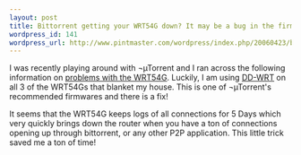 ```yaml
--- 
layout: post
title: Bittorrent getting your WRT54G down? It may be a bug in the firmware.
wordpress_id: 141
wordpress_url: http://www.pintmaster.com/wordpress/index.php/20060423/bittorrent-getting-your-wrt54g-down-it-may-be-a-bug-in-the-firmware/
---
```

I was recently playing around with ¬µTorrent and I ran across the following information on <a href="http://www.utorrent.com/faq.php#Special_note_for_users_with_Linksys_WRT54G_GL_GS_routers">problems with the WRT54G</a>. Luckily, I am using <a href="http://www.dd-wrt.com/">DD-WRT</a> on all 3 of the WRT54Gs that blanket my house. This is one of ¬µTorrent's recommended firmwares and there is a fix!

It seems that the WRT54G keeps logs of all connections for 5 Days which very quickly brings down the router when you have a ton of connections opening up through bittorrent, or any other P2P application. This little trick saved me a ton of time!
